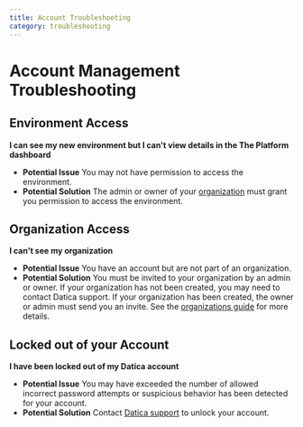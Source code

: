 ```yaml
---
title: Account Troubleshooting
category: troubleshooting
---
```


# Account Management Troubleshooting

## Environment Access

**I can see my new environment but I can't view details in the The Platform dashboard**

- **Potential Issue** You may not have permission to access the environment.
- **Potential Solution** The admin or owner of your [organization](/compliant-cloud/articles/concepts/organizations/) must grant you permission to access the environment.

## Organization Access
**I can't see my organization**

- **Potential Issue** You have an account but are not part of an organization.
- **Potential Solution** You must be invited to your organization by an admin or owner. If your organization has not been created, you may need to contact Datica support.  If your organization has been created, the owner or admin must send you an invite. See the [organizations guide](/compliant-cloud/articles/concepts/organizations/) for more details.

## Locked out of your Account

**I have been locked out of my Datica account**

- **Potential Issue** You may have exceeded the number of allowed incorrect password attempts or suspicious behavior has been detected for your account.
- **Potential Solution** Contact [Datica support](/compliant-cloud/articles/contact/) to unlock your account.
